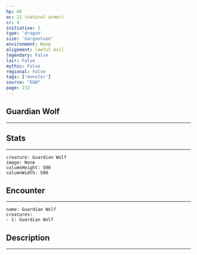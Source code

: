 ```yaml
---
hp: 66
ac: 21 (natural armor)
cr: 4
initiative: 2
type: 'dragon'    
size: 'Gargantuan'
environment: None
alignment: lawful evil
legendary: False
lair: False
mythic: False
regional: False
tags: ['monster']
source: "EGW"
page: 272
---
```


## Guardian Wolf
---



## Stats
---

```statblock
creature: Guardian Wolf
image: None
columnHeight: 500
columnWidth: 500
```

## Encounter
---

```encounter-table
name: Guardian Wolf
creatures:
- 1: Guardian Wolf
```

## Description
---




